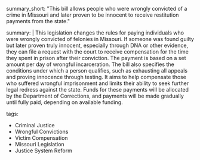 summary_short: "This bill allows people who were wrongly convicted of a crime in Missouri and later proven to be innocent to receive restitution payments from the state."

summary: |
  This legislation changes the rules for paying individuals who were wrongly convicted of felonies in Missouri. If someone was found guilty but later proven truly innocent, especially through DNA or other evidence, they can file a request with the court to receive compensation for the time they spent in prison after their conviction. The payment is based on a set amount per day of wrongful incarceration. The bill also specifies the conditions under which a person qualifies, such as exhausting all appeals and proving innocence through testing. It aims to help compensate those who suffered wrongful imprisonment and limits their ability to seek further legal redress against the state. Funds for these payments will be allocated by the Department of Corrections, and payments will be made gradually until fully paid, depending on available funding.

tags:
  - Criminal Justice
  - Wrongful Convictions
  - Victim Compensation
  - Missouri Legislation
  - Justice System Reform
